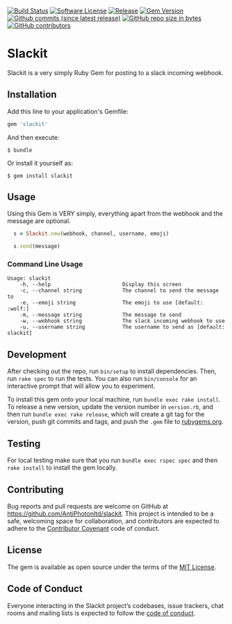 [![Build Status](https://img.shields.io/travis/AntiPhotonltd/slackit/master.svg)](https://travis-ci.org/AntiPhotonltd/slackit)
[![Software License](https://img.shields.io/badge/license-MIT-blue.svg)](LICENSE.md)
[![Release](https://img.shields.io/github/release/AntiPhotonltd/slackit.svg)](https://github.com/AntiPhotonltd/slackit/releases/latest)
[![Gem Version](https://badge.fury.io/rb/slackit.svg)](https://badge.fury.io/rb/slackit)
[![Github commits (since latest release)](https://img.shields.io/github/commits-since/AntiPhotonltd/slackit/latest.svg)](https://github.com/AntiPhotonltd/slackit/commits)
[![GitHub repo size in bytes](https://img.shields.io/github/repo-size/AntiPhotonltd/slackit.svg)](https://github.com/AntiPhotonltd/slackit)
[![GitHub contributors](https://img.shields.io/github/contributors/AntiPhotonltd/slackit.svg)](https://github.com/AntiPhotonltd/slackit)

# Slackit

Slackit is a very simply Ruby Gem for posting to a slack incoming webhook.

## Installation

Add this line to your application's Gemfile:

```ruby
gem 'slackit'
```

And then execute:

    $ bundle

Or install it yourself as:

    $ gem install slackit

## Usage

Using this Gem is VERY simply, everything apart from the webhook and the message are optional.

```ruby
  s = Slackit.new(webhook, channel, username, emoji)

  s.send(message)
```

### Command Line Usage

```
Usage: slackit
    -h, --help                       Display this screen
    -c, --channel string             The channel to send the message to
    -e, --emoji string               The emoji to use [default: :wolf:]
    -m, --message string             The message to send
    -w, --webhook string             The slack incoming webhook to use
    -u, --username string            The username to send as [default: slackit]
```

## Development

After checking out the repo, run `bin/setup` to install dependencies. Then, run `rake spec` to run the tests. You can also run `bin/console` for an interactive prompt that will allow you to experiment.

To install this gem onto your local machine, run `bundle exec rake install`. To release a new version, update the version number in `version.rb`, and then run `bundle exec rake release`, which will create a git tag for the version, push git commits and tags, and push the `.gem` file to [rubygems.org](https://rubygems.org).

## Testing

For local testing make sure that you run `bundle exec rspec spec` and then `rake install` to install the gem locally.

## Contributing

Bug reports and pull requests are welcome on GitHub at https://github.com/AntiPhotonltd/slackit. This project is intended to be a safe, welcoming space for collaboration, and contributors are expected to adhere to the [Contributor Covenant](http://contributor-covenant.org) code of conduct.

## License

The gem is available as open source under the terms of the [MIT License](https://opensource.org/licenses/MIT).

## Code of Conduct

Everyone interacting in the Slackit project’s codebases, issue trackers, chat rooms and mailing lists is expected to follow the [code of conduct](https://github.com/AntiPhotonltd/slackit/blob/master/CODE_OF_CONDUCT.md).

